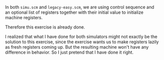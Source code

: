In both `simu.scm` and `legacy-easy.scm`, we are using control sequence and
an optional list of registers together with their initial value
to initialize machine registers.

Therefore this exercise is already done.

I realized that what I have done
for both simulators might not exactly
be the solution to this exercise,
since the exercise wants us to make registers
lazily as fresh registers coming up.
But the resulting machine won't have any
difference in behavior. So I just
pretend that I have done it right.
